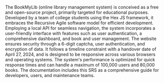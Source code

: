 The BookMyLib (online library management system) is conceived as a free and open-source project, primarily targeted for educational purposes. 
Developed by a team of college students using the Hex JS framework, it embraces the Recursive Agile software model for efficient development. 
Employing a local API for seamless navigation, the system incorporates a user-friendly interface with features such as user authentication, 
a comprehensive dashboard, and book and user management. 
The website ensures security through a 6-digit captcha, user authentication, and encryption of data. It follows a timeline constraint with 
a handover date of April 27, 2024, and is designed to be responsive across various browsers and operating systems. The system's performance 
is optimized for quick response times and can handle a maximum of 100,000 users and 80,000 books. The documentation includes this SRS as a 
comprehensive guide for developers, users, and maintenance teams.
